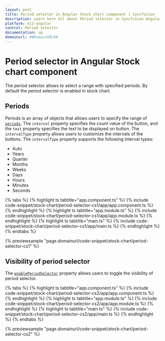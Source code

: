```yaml
---
layout: post
title: Period selector in Angular Stock chart component | Syncfusion
description: Learn here all about Period selector in Syncfusion Angular Stock chart component of Syncfusion Essential JS 2 and more.
platform: ej2-angular
control: Period selector 
documentation: ug
domainurl: ##DomainURL##
---
```


# Period selector in Angular Stock chart component

The period selector allows to select a range with specified periods. By default the period selector is enabled in stock chart.

## Periods

Periods is an array of objects that allows users to specify the range of [`periods`](https://ej2.syncfusion.com/angular/documentation/api/stock-chart/stockChartModel/#periods). The `interval` property specifies the count value of the button, and the `text` property specifies the text to be displayed on button. The `intervalType` property allows users to customize the intervals of the buttons. The `intervalType` property supports the following interval types:

* Auto
* Years
* Quarter
* Months
* Weeks
* Days
* Hours
* Minutes
* Seconds

{% tabs %}
{% highlight ts tabtitle="app.component.ts" %}
{% include code-snippet/stock-chart/period-selector-cs1/app/app.component.ts %}
{% endhighlight %}
{% highlight ts tabtitle="app.module.ts" %}
{% include code-snippet/stock-chart/period-selector-cs1/app/app.module.ts %}
{% endhighlight %}
{% highlight ts tabtitle="main.ts" %}
{% include code-snippet/stock-chart/period-selector-cs1/app/main.ts %}
{% endhighlight %}
{% endtabs %}
  
{% previewsample "page.domainurl/code-snippet/stock-chart/period-selector-cs1" %}

## Visibility of period selector

The [`enablePeriodSelector`](https://ej2.syncfusion.com/angular/documentation/api/stock-chart/stockChartModel/#enableperiodselector) property allows users to toggle the visibility of period selector.

{% tabs %}
{% highlight ts tabtitle="app.component.ts" %}
{% include code-snippet/stock-chart/period-selector-cs2/app/app.component.ts %}
{% endhighlight %}
{% highlight ts tabtitle="app.module.ts" %}
{% include code-snippet/stock-chart/period-selector-cs2/app/app.module.ts %}
{% endhighlight %}
{% highlight ts tabtitle="main.ts" %}
{% include code-snippet/stock-chart/period-selector-cs2/app/main.ts %}
{% endhighlight %}
{% endtabs %}
  
{% previewsample "page.domainurl/code-snippet/stock-chart/period-selector-cs2" %}